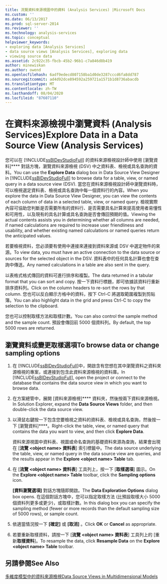 ```yaml
---
title: 流覽資料來源視圖中的資料 (Analysis Services) |Microsoft Docs
ms.custom: ''
ms.date: 06/13/2017
ms.prod: sql-server-2014
ms.reviewer: ''
ms.technology: analysis-services
ms.topic: conceptual
helpviewer_keywords:
- exploring data [Analysis Services]
- data source views [Analysis Services], exploring data
- viewing source data
ms.assetid: 2c922c35-fbcb-45b2-96b1-c7a846d8b419
author: minewiskan
ms.author: owend
ms.openlocfilehash: 6adf9edecd807158ba1d0de3287cccd6fa8dd787
ms.sourcegitcommit: ad4d92dce894592a259721a1571b1d8736abacdb
ms.translationtype: MT
ms.contentlocale: zh-TW
ms.lasthandoff: 08/04/2020
ms.locfileid: "87607110"
---
```

# <a name="explore-data-in-a-data-source-view-analysis-services"></a><span data-ttu-id="1f76c-102">在資料來源檢視中瀏覽資料 (Analysis Services)</span><span class="sxs-lookup"><span data-stu-id="1f76c-102">Explore Data in a Data Source View (Analysis Services)</span></span>
  <span data-ttu-id="1f76c-103">您可以在 [!INCLUDE[ssBIDevStudioFull](../../includes/ssbidevstudiofull-md.md)] 的資料來源檢視設計師中使用 [瀏覽資料]\*\*\*\* 對話方塊，瀏覽資料來源檢視 (DSV) 中之資料表、檢視或具名查詢的資料。</span><span class="sxs-lookup"><span data-stu-id="1f76c-103">You can use the **Explore Data** dialog box in Data Source View Designer in [!INCLUDE[ssBIDevStudioFull](../../includes/ssbidevstudiofull-md.md)] to browse data for a table, view, or named query in a data source view (DSV).</span></span> <span data-ttu-id="1f76c-104">當您在資料來源檢視設計師中瀏覽資料時，可以檢視選定資料表、檢視或具名查詢中每一個資料行的內容。</span><span class="sxs-lookup"><span data-stu-id="1f76c-104">When you explore the data in Data Source View Designer, you can view the contents of each column of data in a selected table, view, or named query.</span></span> <span data-ttu-id="1f76c-105">檢視實際內容可協助您判斷是否需要所有的資料行、是否需要具名計算來提高使用者易懂性和可用性，以及現有的具名計算或具名查詢是否會傳回預期的值。</span><span class="sxs-lookup"><span data-stu-id="1f76c-105">Viewing the actual contents assists you in determining whether all columns are needed, if named calculations are required to increase user friendliness and usability, and whether existing named calculations or named queries return the anticipated values.</span></span>  
  
 <span data-ttu-id="1f76c-106">若要檢視資料，您必須要有使用中連接來連接到資料來源或 DSV 中選定物件的來源。</span><span class="sxs-lookup"><span data-stu-id="1f76c-106">To view data, you must have an active connection to the data source or sources for the selected object in the DSV.</span></span> <span data-ttu-id="1f76c-107">資料表中的任何具名計算也會在查詢中傳送。</span><span class="sxs-lookup"><span data-stu-id="1f76c-107">Any named calculations in a table are also sent in the query.</span></span>  
  
 <span data-ttu-id="1f76c-108">以表格式格式傳回的資料可進行排序和複製。</span><span class="sxs-lookup"><span data-stu-id="1f76c-108">The data returned in a tabular format that you can sort and copy.</span></span> <span data-ttu-id="1f76c-109">按一下資料行標題，即可依據該資料行重新排序資料列。</span><span class="sxs-lookup"><span data-stu-id="1f76c-109">Click on the column headers to re-sort the rows by that column.</span></span> <span data-ttu-id="1f76c-110">您也可以反白顯示方格中的資料，按下 Ctrl-C 將選取範圍複製到剪貼簿。</span><span class="sxs-lookup"><span data-stu-id="1f76c-110">You can also highlight data in the grid and press Ctrl-C to copy the selection to the clipboard.</span></span>  
  
 <span data-ttu-id="1f76c-111">您也可以控制取樣方法和取樣計數。</span><span class="sxs-lookup"><span data-stu-id="1f76c-111">You can also control the sample method and the sample count.</span></span> <span data-ttu-id="1f76c-112">預設會傳回前 5000 個資料列。</span><span class="sxs-lookup"><span data-stu-id="1f76c-112">By default, the top 5000 rows are returned.</span></span>  
  
## <a name="to-browse-data-or-change-sampling-options"></a><span data-ttu-id="1f76c-113">瀏覽資料或變更取樣選項</span><span class="sxs-lookup"><span data-stu-id="1f76c-113">To browse data or change sampling options</span></span>  
  
1.  <span data-ttu-id="1f76c-114">在 [!INCLUDE[ssBIDevStudioFull](../../includes/ssbidevstudiofull-md.md)]中，開啟含有您想在其中瀏覽資料之資料來源檢視的專案，或連接到包含此資料來源檢視的資料庫。</span><span class="sxs-lookup"><span data-stu-id="1f76c-114">In [!INCLUDE[ssBIDevStudioFull](../../includes/ssbidevstudiofull-md.md)], open the project or connect to the database that contains the data source view in which you want to browse data.</span></span>  
  
2.  <span data-ttu-id="1f76c-115">在方案總管中，展開 [資料來源檢視]\*\*\*\* 資料夾，然後按兩下資料來源檢視。</span><span class="sxs-lookup"><span data-stu-id="1f76c-115">In Solution Explorer, expand the **Data Source Views** folder, and then double-click the data source view.</span></span>  
  
3.  <span data-ttu-id="1f76c-116">以滑鼠右鍵按一下包含您要檢視之資料的資料表、檢視或具名查詢，然後按一下 [瀏覽資料]\*\*\*\*。</span><span class="sxs-lookup"><span data-stu-id="1f76c-116">Right-click the table, view, or named query that contains the data you want to view, and then click **Explore Data**.</span></span>  
  
     <span data-ttu-id="1f76c-117">資料來源視圖中資料表、視圖或命名查詢的基礎資料來源為查詢，結果會出現在 [**流覽 \<object name> 資料表**] 索引標籤中。</span><span class="sxs-lookup"><span data-stu-id="1f76c-117">The data source underlying the table, view, or named query in the data source view are queries, and the results appear in the **Explore \<object name> Table** tab.</span></span>  
  
4.  <span data-ttu-id="1f76c-118">在 [**流覽 \<object name> 資料表**] 工具列上，按一下 [**取樣選項**] 圖示。</span><span class="sxs-lookup"><span data-stu-id="1f76c-118">On the **Explore \<object name> Table** toolbar, click the **Sampling options** icon.</span></span>  
  
     <span data-ttu-id="1f76c-119">**[資料瀏覽選項]** 對話方塊隨即開啟。</span><span class="sxs-lookup"><span data-stu-id="1f76c-119">The **Data Exploration Options** dialog box opens.</span></span> <span data-ttu-id="1f76c-120">在這個對話方塊中，您可以指定取樣方法 (比預設取樣大小 5000 個資料列更多或更少)，或取樣計數。</span><span class="sxs-lookup"><span data-stu-id="1f76c-120">In this dialog box you can specify the sampling method (fewer or more records than the default sampling size of 5000 rows), or sample count.</span></span>  
  
5.  <span data-ttu-id="1f76c-121">依適當情況按一下 **[確定]** 或 **[取消]** 。</span><span class="sxs-lookup"><span data-stu-id="1f76c-121">Click **OK** or **Cancel** as appropriate.</span></span>  
  
6.  <span data-ttu-id="1f76c-122">若要重新取樣資料，請按一下 [**流覽 \<object name> 資料表**] 工具列上的 [重新**取樣資料**]。</span><span class="sxs-lookup"><span data-stu-id="1f76c-122">To resample the data, click **Resample Data** on the **Explore \<object name> Table** toolbar.</span></span>  
  
## <a name="see-also"></a><span data-ttu-id="1f76c-123">另請參閱</span><span class="sxs-lookup"><span data-stu-id="1f76c-123">See Also</span></span>  
 [<span data-ttu-id="1f76c-124">多維度模型中的資料來源檢視</span><span class="sxs-lookup"><span data-stu-id="1f76c-124">Data Source Views in Multidimensional Models</span></span>](data-source-views-in-multidimensional-models.md)  
  
  

